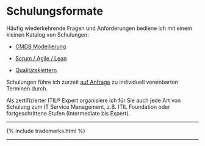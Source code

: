 # Schulungsformate

Häufig wiederkehrende Fragen und Anforderungen bediene ich mit einem kleinen Katalog von Schulungen:

* [CMDB Modellierung](/cmdb/modellierung/)

* [Scrum / Agile / Lean](/scrum-agile-lean-training/)

* [Qualitätsklettern](/qualitaetsklettern/)

Schulungen führe ich zurzeit [auf Anfrage](https://goegetap.atlassian.net/servicedesk/customer/portal/1/group/1/create/19) zu individuell vereinbarten Terminen durch.

Als zertifizierter ITIL® Expert organisiere ich für Sie auch jede Art von Schulung zum IT Service Management, z.B. ITIL Foundation oder fortgeschrittene Stufen (Intermediate bis Expert).

---

{% include trademarks.html %}

---
